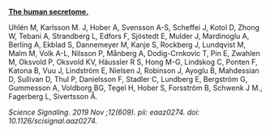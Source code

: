 [**The human secretome.**](https://www.ncbi.nlm.nih.gov/pubmed/31772123)

 Uhlén M, Karlsson M. J, Hober A, Svensson A-S, Scheffei J, Kotol D, Zhong W, Tebani A, Strandberg L, Edfors F, Sjöstedt E, Mulder J, Mardinoglu A, Berling A, Ekblad S, Dannemeyer M, Kanje S, Rockberg J, Lundqvist M, Malm M, Volk A-L, Nilsson P, Månberg A, Dodig-Crnkovic T, Pin E, Zwahlen M, Oksvold P, Oksvold KV, Häussler R S, Hong M-G, Lindskog C, Ponten F, Katona B, Vuu J, Lindström E, Nielsen J, Robinson J, Ayoglu B, Mahdessian D, Sullivan D, Thul P, Danielsson F, Stadler C, Lundberg E, Bergström G, Gummesson A, Voldborg BG, Tegel H, Hober S, Forsström B, Schwenk J M., Fagerberg L, Sivertsson Å. 

*Science Signaling. 2019 Nov ;12(609). pii: eaaz0274. doi: 10.1126/scisignal.aaz0274.* 
